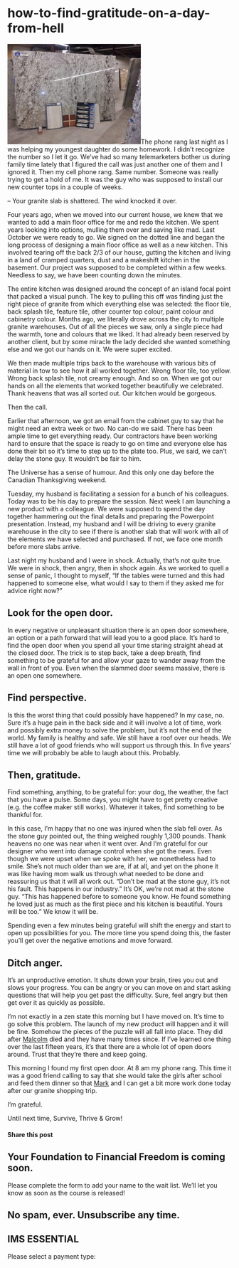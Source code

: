 # how-to-find-gratitude-on-a-day-from-hell
[![granite slab](attachments/granite-slab-300x225.jpg)](http://yflmainprod.wpengine.com/wp-content/uploads/2014/10/granite-slab.jpg)The phone rang last night as I was helping my youngest daughter do some homework. I didn’t recognize the number so I let it go. We’ve had so many telemarketers bother us during family time lately that I figured the call was just another one of them and I ignored it. Then my cell phone rang. Same number. Someone was really trying to get a hold of me. It was the guy who was supposed to install our new counter tops in a couple of weeks.

– Your granite slab is shattered. The wind knocked it over.

Four years ago, when we moved into our current house, we knew that we wanted to add a main floor office for me and redo the kitchen. We spent years looking into options, mulling them over and saving like mad. Last October we were ready to go. We signed on the dotted line and began the long process of designing a main floor office as well as a new kitchen. This involved tearing off the back 2/3 of our house, gutting the kitchen and living in a land of cramped quarters, dust and a makeshift kitchen in the basement. Our project was supposed to be completed within a few weeks. Needless to say, we have been counting down the minutes.

The entire kitchen was designed around the concept of an island focal point that packed a visual punch. The key to pulling this off was finding just the right piece of granite from which everything else was selected: the floor tile, back splash tile, feature tile, other counter top colour, paint colour and cabinetry colour. Months ago, we literally drove across the city to multiple granite warehouses. Out of all the pieces we saw, only a single piece had the warmth, tone and colours that we liked. It had already been reserved by another client, but by some miracle the lady decided she wanted something else and we got our hands on it. We were super excited.

We then made multiple trips back to the warehouse with various bits of material in tow to see how it all worked together. Wrong floor tile, too yellow. Wrong back splash tile, not creamy enough. And so on. When we got our hands on all the elements that worked together beautifully we celebrated. Thank heavens that was all sorted out. Our kitchen would be gorgeous.

Then the call.

Earlier that afternoon, we got an email from the cabinet guy to say that he might need an extra week or two. No can-do we said. There has been ample time to get everything ready. Our contractors have been working hard to ensure that the space is ready to go on time and everyone else has done their bit so it’s time to step up to the plate too. Plus, we said, we can’t delay the stone guy. It wouldn’t be fair to him.

The Universe has a sense of humour. And this only one day before the Canadian Thanksgiving weekend.

Tuesday, my husband is facilitating a session for a bunch of his colleagues. Today was to be his day to prepare the session. Next week I am launching a new product with a colleague. We were supposed to spend the day together hammering out the final details and preparing the Powerpoint presentation. Instead, my husband and I will be driving to every granite warehouse in the city to see if there is another slab that will work with all of the elements we have selected and purchased. If not, we face one month before more slabs arrive.

Last night my husband and I were in shock. Actually, that’s not quite true. We were in shock, then angry, then in shock again. As we worked to quell a sense of panic, I thought to myself, “If the tables were turned and this had happened to someone else, what would I say to them if they asked me for advice right now?”

## Look for the open door.

In every negative or unpleasant situation there is an open door somewhere, an option or a path forward that will lead you to a good place. It’s hard to find the open door when you spend all your time staring straight ahead at the closed door. The trick is to step back, take a deep breath, find something to be grateful for and allow your gaze to wander away from the wall in front of you. Even when the slammed door seems massive, there is an open one somewhere.

## Find perspective.

Is this the worst thing that could possibly have happened? In my case, no. Sure it’s a huge pain in the back side and it will involve a lot of time, work and possibly extra money to solve the problem, but it’s not the end of the world. My family is healthy and safe. We still have a roof over our heads. We still have a lot of good friends who will support us through this. In five years’ time we will probably be able to laugh about this. Probably.

## Then, gratitude.

Find something, anything, to be grateful for: your dog, the weather, the fact that you have a pulse. Some days, you might have to get pretty creative (e.g. the coffee maker still works). Whatever it takes, find something to be thankful for.

In this case, I’m happy that no one was injured when the slab fell over. As the stone guy pointed out, the thing weighed roughly 1,300 pounds. Thank heavens no one was near when it went over. And I’m grateful for our designer who went into damage control when she got the news. Even though we were upset when we spoke with her, we nonetheless had to smile. She’s not much older than we are, if at all, and yet on the phone it was like having mom walk us through what needed to be done and reassuring us that it will all work out. “Don’t be mad at the stone guy, it’s not his fault. This happens in our industry.” It’s OK, we’re not mad at the stone guy. “This has happened before to someone you know. He found something he loved just as much as the first piece and his kitchen is beautiful. Yours will be too.” We know it will be.

Spending even a few minutes being grateful will shift the energy and start to open up possibilities for you. The more time you spend doing this, the faster you’ll get over the negative emotions and move forward.

## Ditch anger.

It’s an unproductive emotion. It shuts down your brain, tires you out and slows your progress. You can be angry or you can move on and start asking questions that will help you get past the difficulty. Sure, feel angry but then get over it as quickly as possible.

I’m not exactly in a zen state this morning but I have moved on. It’s time to go solve this problem. The launch of my new product will happen and it will be fine. Somehow the pieces of the puzzle will all fall into place. They did after [Malcolm](https://yflmainprod.wpengine.com/2012/05/my-story-part-i/) died and they have many times since. If I’ve learned one thing over the last fifteen years, it’s that there are a whole lot of open doors around. Trust that they’re there and keep going.

This morning I found my first open door. At 8 am my phone rang. This time it was a good friend calling to say that she would take the girls after school and feed them dinner so that [Mark](https://yflmainprod.wpengine.com/2012/05/my-story-part-ii/) and I can get a bit more work done today after our granite shopping trip.

I’m grateful.

Until next time, Survive, Thrive & Grow!

#### Share this post

## Your Foundation to Financial Freedom is coming soon.

Please complete the form to add your name to the wait list. We’ll let you know as soon as the course is released!

## No spam, ever. Unsubscribe any time.

## IMS ESSENTIAL

Please select a payment type: